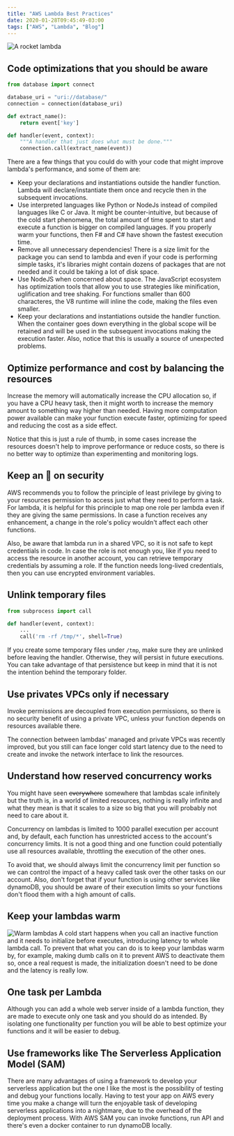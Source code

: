 ```yaml
---
title: "AWS Lambda Best Practices"
date: 2020-01-28T09:45:49-03:00
tags: ["AWS", "Lambda", "Blog"]
---
```

![A rocket lambda](/images/articles/rocket-lambda.png)
## Code optimizations that you should be aware
```python
from database import connect

database_uri = "uri://database/"
connection = connection(database_uri)

def extract_name():
    return event['key']

def handler(event, context):
    """A handler that just does what must be done."""
    connection.call(extract_name(event))
```
There are a few things that you could do with your code that might improve lambda's performance, and some of them are:
- Keep your declarations and instantiations outside the handler function. Lambda will declare/instantiate them once and recycle then in the subsequent invocations.
- Use interpreted languages like Python or NodeJs instead of compiled languages like C or Java. It might be counter-intuitive, but because of the cold start phenomena, the total amount of time spent to start and execute a function is
bigger on compiled languages. If you properly warm your functions, then F# and C# have shown the fastest execution time.
- Remove all unnecessary dependencies! There is a size limit for the package you can send to lambda and even if your code
is performing simple tasks, it's libraries might contain dozens of packages that are not needed and it could be taking a
lot of disk space.
- Use NodeJS when concerned about space. The JavaScript ecosystem has optimization tools that allow you to use strategies like minification, uglification and tree shaking. For functions smaller than 600 characteres, the V8 runtime will inline the code, making the files even smaller.
- Keep your declarations and instantiations outside the handler function. When the container goes down everything in the
global scope will be retained and will be used in the subsequent invocations making the execution faster. Also, notice that
this is usually a source of unexpected problems.


## Optimize performance and cost by balancing the resources
Increase the memory will automatically increase the CPU allocation so, if you have a CPU heavy task, then it might worth
to increase the memory amount to something way higher than needed. Having more computation power available can make your
function execute faster, optimizing for speed and reducing the cost as a side effect.

Notice that this is just a rule of thumb, in some cases increase the resources doesn't help to improve performance or
reduce costs, so there is no better way to optimize than experimenting and monitoring logs.

## Keep an 👀 on security
AWS recommends you to follow the principle of least privilege by giving to your resources permission to access
just what they need to perform a task. For lambda, it is helpful for this principle to map one role per lambda even
if they are giving the same permissions. In case a function receives any enhancement, a change in the role's policy
wouldn't affect each other functions.

Also, be aware that lambda run in a shared VPC, so it is not safe to kept credentials in code. In case the role is not
enough you, like if you need to access the resource in another account, you can retrieve temporary credentials by assuming
a role. If the function needs long-lived credentials, then you can use encrypted environment variables.

## Unlink temporary files
```python
from subprocess import call

def handler(event, context):
    ...
    call('rm -rf /tmp/*', shell=True)
```
If you create some temporary files under `/tmp`, make sure they are unlinked before leaving the handler. Otherwise, they will persist in future executions. You can take advantage of that persistence but keep in mind that it is not the intention behind the temporary folder.

## Use privates VPCs only if necessary
Invoke permissions are decoupled from execution permissions, so there is no security benefit of using a private VPC, unless your function depends on resources available there.

The connection between lambdas' managed and private VPCs was recently improved, but you still can face longer cold start latency due to the need to create and invoke the network interface to link the resources.

## Understand how reserved concurrency works
You might have seen ~~everywhere~~ somewhere that lambdas scale infinitely but the truth is, in a world of limited resources, nothing is really infinite and what they mean is that it scales to a size so big that you will probably not need to care about it.

Concurrency on lambdas is limited to 1000 parallel execution per account and, by default,
each function has unrestricted access to the account's concurrency limits. It is not a good thing and one function could potentially use all resources available, throttling the execution of the other ones.

To avoid that, we should always limit the concurrency limit per function so we can control the impact of
a heavy called task over the other tasks on our account. Also, don't forget that if your function is using other services like dynamoDB, you should be aware of their execution limits so your functions don't flood them with a high amount of calls.

## Keep your lambdas warm
![Warm lambdas](/images/articles/warm-lambdas.png)
A cold start happens when you call an inactive function and it needs to initialize before executes, introducing latency to whole lambda call. To prevent that what you can do is to keep your lambdas warm by,
for example, making dumb calls on it to prevent AWS to deactivate them so, once a real request is made, the initialization
doesn't need to be done and the latency is really low.

## One task per Lambda
Although you can add a whole web server inside of a lambda function, they are made to execute only one task and you should do as intended. By isolating one functionality per function you will be able to best optimize your functions and it will be easier to debug.

## Use frameworks like The Serverless Application Model (SAM)
There are many advantages of using a framework to develop your serverless application but the one I like the most is
the possibility of testing and debug your functions locally. Having to test your app on AWS every time you make a change will turn the enjoyable task of developing serverless applications into a nightmare, due to the overhead of
the deployment process. With AWS SAM you can invoke functions, run API and there's even a docker container to run
dynamoDB locally.
